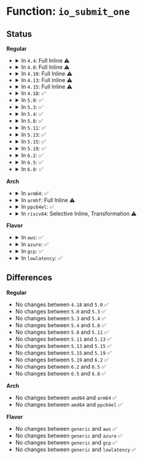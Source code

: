 # Function: <code>io_submit_one</code>

## Status
<b>Regular</b>
<ul>
<li>
<details>
<summary>In <code>4.4</code>: Full Inline ⚠️</summary>

**Collision:** Unique Static

**Inline:** Full

**Transformation:** False

**Instances:**

```
In fs/aio.c (ffffffff8125d4de)
Location: fs/aio.c:1496
Inline: True
Inline callers:
  - fs/aio.c:do_io_submit
```
</details>
</li>
<li>
<details>
<summary>In <code>4.8</code>: Full Inline ⚠️</summary>

**Collision:** Unique Static

**Inline:** Full

**Transformation:** False

**Instances:**

```
In fs/aio.c (ffffffff812861cf)
Location: fs/aio.c:1504
Inline: True
Inline callers:
  - fs/aio.c:do_io_submit
```
</details>
</li>
<li>
<details>
<summary>In <code>4.10</code>: Full Inline ⚠️</summary>

**Collision:** Unique Static

**Inline:** Full

**Transformation:** False

**Instances:**

```
In fs/aio.c (ffffffff812995ef)
Location: fs/aio.c:1536
Inline: True
Inline callers:
  - fs/aio.c:do_io_submit
```
</details>
</li>
<li>
<details>
<summary>In <code>4.13</code>: Full Inline ⚠️</summary>

**Collision:** Unique Static

**Inline:** Full

**Transformation:** False

**Instances:**

```
In fs/aio.c (ffffffff812a72aa)
Location: fs/aio.c:1541
Inline: True
Inline callers:
  - fs/aio.c:do_io_submit
```
</details>
</li>
<li>
<details>
<summary>In <code>4.15</code>: Full Inline ⚠️</summary>

**Collision:** Unique Static

**Inline:** Full

**Transformation:** False

**Instances:**

```
In fs/aio.c (ffffffff812ca680)
Location: fs/aio.c:1555
Inline: True
Inline callers:
  - fs/aio.c:do_io_submit
```
</details>
</li>
<li>
<details>
<summary>In <code>4.18</code>: ✅</summary>

```c
int io_submit_one(struct kioctx *ctx, struct iocb *user_iocb, bool compat);
```

**Collision:** Unique Static

**Inline:** No

**Transformation:** False

**Instances:**

```
In fs/aio.c (ffffffff812f45f0)
Location: fs/aio.c:1595
Inline: False
Direct callers:
  - fs/aio.c:__x32_compat_sys_io_submit
  - fs/aio.c:__ia32_compat_sys_io_submit
  - fs/aio.c:__ia32_sys_io_submit
  - fs/aio.c:__x64_sys_io_submit
```
**Symbols:**

```
ffffffff812f45f0-ffffffff812f4996: io_submit_one (STB_LOCAL)
```
</details>
</li>
<li>
<details>
<summary>In <code>5.0</code>: ✅</summary>

```c
int io_submit_one(struct kioctx *ctx, struct iocb *user_iocb, bool compat);
```

**Collision:** Unique Static

**Inline:** No

**Transformation:** False

**Instances:**

```
In fs/aio.c (ffffffff81309460)
Location: fs/aio.c:1893
Inline: False
Direct callers:
  - fs/aio.c:__x32_compat_sys_io_submit
  - fs/aio.c:__ia32_compat_sys_io_submit
  - fs/aio.c:__ia32_sys_io_submit
  - fs/aio.c:__x64_sys_io_submit
```
**Symbols:**

```
ffffffff81309460-ffffffff81309b3f: io_submit_one (STB_LOCAL)
```
</details>
</li>
<li>
<details>
<summary>In <code>5.3</code>: ✅</summary>

```c
int io_submit_one(struct kioctx *ctx, struct iocb *user_iocb, bool compat);
```

**Collision:** Unique Static

**Inline:** No

**Transformation:** False

**Instances:**

```
In fs/aio.c (ffffffff8132b4f0)
Location: fs/aio.c:1832
Inline: False
Direct callers:
  - fs/aio.c:__x32_compat_sys_io_submit
  - fs/aio.c:__ia32_compat_sys_io_submit
  - fs/aio.c:__ia32_sys_io_submit
  - fs/aio.c:__x64_sys_io_submit
```
**Symbols:**

```
ffffffff8132b4f0-ffffffff8132ba09: io_submit_one (STB_LOCAL)
```
</details>
</li>
<li>
<details>
<summary>In <code>5.4</code>: ✅</summary>

```c
int io_submit_one(struct kioctx *ctx, struct iocb *user_iocb, bool compat);
```

**Collision:** Unique Static

**Inline:** No

**Transformation:** False

**Instances:**

```
In fs/aio.c (ffffffff8133e340)
Location: fs/aio.c:1848
Inline: False
Direct callers:
  - fs/aio.c:__x32_compat_sys_io_submit
  - fs/aio.c:__ia32_compat_sys_io_submit
  - fs/aio.c:__ia32_sys_io_submit
  - fs/aio.c:__x64_sys_io_submit
```
**Symbols:**

```
ffffffff8133e340-ffffffff8133e859: io_submit_one (STB_LOCAL)
```
</details>
</li>
<li>
<details>
<summary>In <code>5.8</code>: ✅</summary>

```c
int io_submit_one(struct kioctx *ctx, struct iocb *user_iocb, bool compat);
```

**Collision:** Unique Static

**Inline:** No

**Transformation:** False

**Instances:**

```
In fs/aio.c (ffffffff813781b0)
Location: fs/aio.c:1855
Inline: False
Direct callers:
  - fs/aio.c:__x32_compat_sys_io_submit
  - fs/aio.c:__ia32_compat_sys_io_submit
  - fs/aio.c:__ia32_sys_io_submit
  - fs/aio.c:__x64_sys_io_submit
```
**Symbols:**

```
ffffffff813781b0-ffffffff81378535: io_submit_one (STB_LOCAL)
```
</details>
</li>
<li>
<details>
<summary>In <code>5.11</code>: ✅</summary>

```c
int io_submit_one(struct kioctx *ctx, struct iocb *user_iocb, bool compat);
```

**Collision:** Unique Static

**Inline:** No

**Transformation:** False

**Instances:**

```
In fs/aio.c (ffffffff81385eb0)
Location: fs/aio.c:1853
Inline: False
Direct callers:
  - fs/aio.c:__x32_compat_sys_io_submit
  - fs/aio.c:__ia32_compat_sys_io_submit
  - fs/aio.c:__ia32_sys_io_submit
  - fs/aio.c:__x64_sys_io_submit
```
**Symbols:**

```
ffffffff81385eb0-ffffffff8138624f: io_submit_one (STB_LOCAL)
```
</details>
</li>
<li>
<details>
<summary>In <code>5.13</code>: ✅</summary>

```c
int io_submit_one(struct kioctx *ctx, struct iocb *user_iocb, bool compat);
```

**Collision:** Unique Static

**Inline:** No

**Transformation:** False

**Instances:**

```
In fs/aio.c (ffffffff8138d000)
Location: fs/aio.c:1850
Inline: False
Direct callers:
  - fs/aio.c:__x32_compat_sys_io_submit
  - fs/aio.c:__ia32_compat_sys_io_submit
  - fs/aio.c:__ia32_sys_io_submit
  - fs/aio.c:__x64_sys_io_submit
```
**Symbols:**

```
ffffffff8138d000-ffffffff8138d39f: io_submit_one (STB_LOCAL)
```
</details>
</li>
<li>
<details>
<summary>In <code>5.15</code>: ✅</summary>

```c
int io_submit_one(struct kioctx *ctx, struct iocb *user_iocb, bool compat);
```

**Collision:** Unique Static

**Inline:** No

**Transformation:** False

**Instances:**

```
In fs/aio.c (ffffffff813da760)
Location: fs/aio.c:1968
Inline: False
Direct callers:
  - fs/aio.c:__x64_compat_sys_io_submit
  - fs/aio.c:__ia32_compat_sys_io_submit
  - fs/aio.c:__ia32_sys_io_submit
  - fs/aio.c:__x64_sys_io_submit
```
**Symbols:**

```
ffffffff813da760-ffffffff813daaff: io_submit_one (STB_LOCAL)
```
</details>
</li>
<li>
<details>
<summary>In <code>5.19</code>: ✅</summary>

```c
int io_submit_one(struct kioctx *ctx, struct iocb *user_iocb, bool compat);
```

**Collision:** Unique Static

**Inline:** No

**Transformation:** False

**Instances:**

```
In fs/aio.c (ffffffff81465140)
Location: fs/aio.c:1992
Inline: False
Direct callers:
  - fs/aio.c:__ia32_compat_sys_io_submit
  - fs/aio.c:__ia32_sys_io_submit
  - fs/aio.c:__x64_sys_io_submit
```
**Symbols:**

```
ffffffff81465140-ffffffff81465513: io_submit_one (STB_LOCAL)
```
</details>
</li>
<li>
<details>
<summary>In <code>6.2</code>: ✅</summary>

```c
int io_submit_one(struct kioctx *ctx, struct iocb *user_iocb, bool compat);
```

**Collision:** Unique Static

**Inline:** No

**Transformation:** False

**Instances:**

```
In fs/aio.c (ffffffff814f5180)
Location: fs/aio.c:1993
Inline: False
Direct callers:
  - fs/aio.c:__ia32_compat_sys_io_submit
  - fs/aio.c:__ia32_sys_io_submit
  - fs/aio.c:__x64_sys_io_submit
```
**Symbols:**

```
ffffffff814f5180-ffffffff814f5553: io_submit_one (STB_LOCAL)
```
</details>
</li>
<li>
<details>
<summary>In <code>6.5</code>: ✅</summary>

```c
int io_submit_one(struct kioctx *ctx, struct iocb *user_iocb, bool compat);
```

**Collision:** Unique Static

**Inline:** No

**Transformation:** False

**Instances:**

```
In fs/aio.c (ffffffff8152bf50)
Location: fs/aio.c:1985
Inline: False
Direct callers:
  - fs/aio.c:__ia32_compat_sys_io_submit
  - fs/aio.c:__ia32_sys_io_submit
  - fs/aio.c:__x64_sys_io_submit
```
**Symbols:**

```
ffffffff8152bf50-ffffffff8152c2e2: io_submit_one (STB_LOCAL)
```
</details>
</li>
<li>
<details>
<summary>In <code>6.8</code>: ✅</summary>

```c
int io_submit_one(struct kioctx *ctx, struct iocb *user_iocb, bool compat);
```

**Collision:** Unique Static

**Inline:** No

**Transformation:** False

**Instances:**

```
In fs/aio.c (ffffffff81560e30)
Location: fs/aio.c:2028
Inline: False
Direct callers:
  - fs/aio.c:__ia32_compat_sys_io_submit
  - fs/aio.c:__ia32_sys_io_submit
  - fs/aio.c:__x64_sys_io_submit
```
**Symbols:**

```
ffffffff81560e30-ffffffff815611c2: io_submit_one (STB_LOCAL)
```
</details>
</li>
</ul>
<b>Arch</b>
<ul>
<li>
<details>
<summary>In <code>arm64</code>: ✅</summary>

```c
int io_submit_one(struct kioctx *ctx, struct iocb *user_iocb, bool compat);
```

**Collision:** Unique Static

**Inline:** No

**Transformation:** False

**Instances:**

```
In fs/aio.c (ffff8000103fd718)
Location: fs/aio.c:1848
Inline: False
Direct callers:
  - fs/aio.c:__arm64_compat_sys_io_submit
  - fs/aio.c:__arm64_sys_io_submit
```
**Symbols:**

```
ffff8000103fd718-ffff8000103fe208: io_submit_one (STB_LOCAL)
```
</details>
</li>
<li>
<details>
<summary>In <code>armhf</code>: Full Inline ⚠️</summary>

**Collision:** Unique Static

**Inline:** Full

**Transformation:** False

**Instances:**

```
In fs/aio.c (c05d11e0)
Location: fs/aio.c:1848
Inline: True
Inline callers:
  - fs/aio.c:__se_sys_io_submit
```
</details>
</li>
<li>
<details>
<summary>In <code>ppc64el</code>: ✅</summary>

```c
int io_submit_one(struct kioctx *ctx, struct iocb *user_iocb, bool compat);
```

**Collision:** Unique Static

**Inline:** No

**Transformation:** False

**Instances:**

```
In fs/aio.c (c000000000506a90)
Location: fs/aio.c:1848
Inline: False
Direct callers:
  - fs/aio.c:__se_compat_sys_io_submit
  - fs/aio.c:__se_sys_io_submit
```
**Symbols:**

```
c000000000506a90-c000000000507964: io_submit_one (STB_LOCAL)
```
</details>
</li>
<li>
<details>
<summary>In <code>riscv64</code>: Selective Inline, Transformation ⚠️</summary>

**Collision:** Unique Static

**Inline:** Selective

**Transformation:** True

**Instances:**

```
In fs/aio.c (ffffffe0002ab208)
Location: fs/aio.c:1848
Inline: True
Direct callers:
  - fs/aio.c:__se_sys_io_submit
```
**Symbols:**

```
ffffffe0002ab208-ffffffe0002ab908: io_submit_one.isra.0 (STB_LOCAL)
```
</details>
</li>
</ul>
<b>Flavor</b>
<ul>
<li>
<details>
<summary>In <code>aws</code>: ✅</summary>

```c
int io_submit_one(struct kioctx *ctx, struct iocb *user_iocb, bool compat);
```

**Collision:** Unique Static

**Inline:** No

**Transformation:** False

**Instances:**

```
In fs/aio.c (ffffffff81336920)
Location: fs/aio.c:1848
Inline: False
Direct callers:
  - fs/aio.c:__x32_compat_sys_io_submit
  - fs/aio.c:__ia32_compat_sys_io_submit
  - fs/aio.c:__ia32_sys_io_submit
  - fs/aio.c:__x64_sys_io_submit
```
**Symbols:**

```
ffffffff81336920-ffffffff81336e39: io_submit_one (STB_LOCAL)
```
</details>
</li>
<li>
<details>
<summary>In <code>azure</code>: ✅</summary>

```c
int io_submit_one(struct kioctx *ctx, struct iocb *user_iocb, bool compat);
```

**Collision:** Unique Static

**Inline:** No

**Transformation:** False

**Instances:**

```
In fs/aio.c (ffffffff813272a0)
Location: fs/aio.c:1848
Inline: False
Direct callers:
  - fs/aio.c:__x32_compat_sys_io_submit
  - fs/aio.c:__ia32_compat_sys_io_submit
  - fs/aio.c:__ia32_sys_io_submit
  - fs/aio.c:__x64_sys_io_submit
```
**Symbols:**

```
ffffffff813272a0-ffffffff813277af: io_submit_one (STB_LOCAL)
```
</details>
</li>
<li>
<details>
<summary>In <code>gcp</code>: ✅</summary>

```c
int io_submit_one(struct kioctx *ctx, struct iocb *user_iocb, bool compat);
```

**Collision:** Unique Static

**Inline:** No

**Transformation:** False

**Instances:**

```
In fs/aio.c (ffffffff813343f0)
Location: fs/aio.c:1848
Inline: False
Direct callers:
  - fs/aio.c:__x32_compat_sys_io_submit
  - fs/aio.c:__ia32_compat_sys_io_submit
  - fs/aio.c:__ia32_sys_io_submit
  - fs/aio.c:__x64_sys_io_submit
```
**Symbols:**

```
ffffffff813343f0-ffffffff81334909: io_submit_one (STB_LOCAL)
```
</details>
</li>
<li>
<details>
<summary>In <code>lowlatency</code>: ✅</summary>

```c
int io_submit_one(struct kioctx *ctx, struct iocb *user_iocb, bool compat);
```

**Collision:** Unique Static

**Inline:** No

**Transformation:** False

**Instances:**

```
In fs/aio.c (ffffffff81346850)
Location: fs/aio.c:1848
Inline: False
Direct callers:
  - fs/aio.c:__x32_compat_sys_io_submit
  - fs/aio.c:__ia32_compat_sys_io_submit
  - fs/aio.c:__ia32_sys_io_submit
  - fs/aio.c:__x64_sys_io_submit
```
**Symbols:**

```
ffffffff81346850-ffffffff81346e0e: io_submit_one (STB_LOCAL)
```
</details>
</li>
</ul>

## Differences
<b>Regular</b>
<ul>
<li>
No changes between <code>4.18</code> and <code>5.0</code> ✅
</li>
<li>
No changes between <code>5.0</code> and <code>5.3</code> ✅
</li>
<li>
No changes between <code>5.3</code> and <code>5.4</code> ✅
</li>
<li>
No changes between <code>5.4</code> and <code>5.8</code> ✅
</li>
<li>
No changes between <code>5.8</code> and <code>5.11</code> ✅
</li>
<li>
No changes between <code>5.11</code> and <code>5.13</code> ✅
</li>
<li>
No changes between <code>5.13</code> and <code>5.15</code> ✅
</li>
<li>
No changes between <code>5.15</code> and <code>5.19</code> ✅
</li>
<li>
No changes between <code>5.19</code> and <code>6.2</code> ✅
</li>
<li>
No changes between <code>6.2</code> and <code>6.5</code> ✅
</li>
<li>
No changes between <code>6.5</code> and <code>6.8</code> ✅
</li>
</ul>
<b>Arch</b>
<ul>
<li>
No changes between <code>amd64</code> and <code>arm64</code> ✅
</li>
<li>
No changes between <code>amd64</code> and <code>ppc64el</code> ✅
</li>
</ul>
<b>Flavor</b>
<ul>
<li>
No changes between <code>generic</code> and <code>aws</code> ✅
</li>
<li>
No changes between <code>generic</code> and <code>azure</code> ✅
</li>
<li>
No changes between <code>generic</code> and <code>gcp</code> ✅
</li>
<li>
No changes between <code>generic</code> and <code>lowlatency</code> ✅
</li>
</ul>
